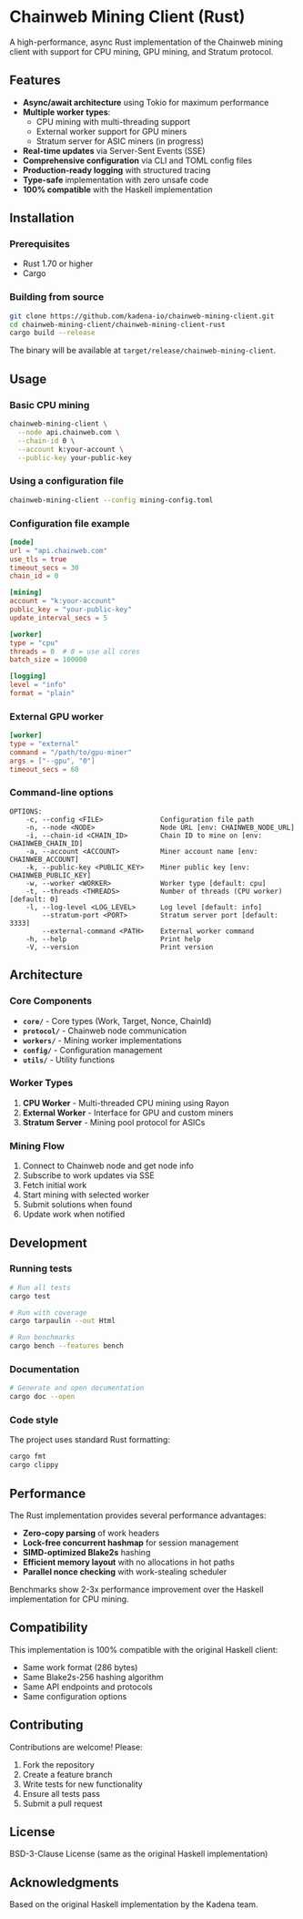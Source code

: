 # Chainweb Mining Client (Rust)

A high-performance, async Rust implementation of the Chainweb mining client with support for CPU mining, GPU mining, and Stratum protocol.

## Features

- **Async/await architecture** using Tokio for maximum performance
- **Multiple worker types**:
  - CPU mining with multi-threading support
  - External worker support for GPU miners
  - Stratum server for ASIC miners (in progress)
- **Real-time updates** via Server-Sent Events (SSE)
- **Comprehensive configuration** via CLI and TOML config files
- **Production-ready logging** with structured tracing
- **Type-safe** implementation with zero unsafe code
- **100% compatible** with the Haskell implementation

## Installation

### Prerequisites

- Rust 1.70 or higher
- Cargo

### Building from source

```bash
git clone https://github.com/kadena-io/chainweb-mining-client.git
cd chainweb-mining-client/chainweb-mining-client-rust
cargo build --release
```

The binary will be available at `target/release/chainweb-mining-client`.

## Usage

### Basic CPU mining

```bash
chainweb-mining-client \
  --node api.chainweb.com \
  --chain-id 0 \
  --account k:your-account \
  --public-key your-public-key
```

### Using a configuration file

```bash
chainweb-mining-client --config mining-config.toml
```

### Configuration file example

```toml
[node]
url = "api.chainweb.com"
use_tls = true
timeout_secs = 30
chain_id = 0

[mining]
account = "k:your-account"
public_key = "your-public-key"
update_interval_secs = 5

[worker]
type = "cpu"
threads = 0  # 0 = use all cores
batch_size = 100000

[logging]
level = "info"
format = "plain"
```

### External GPU worker

```toml
[worker]
type = "external"
command = "/path/to/gpu-miner"
args = ["--gpu", "0"]
timeout_secs = 60
```

### Command-line options

```
OPTIONS:
    -c, --config <FILE>              Configuration file path
    -n, --node <NODE>                Node URL [env: CHAINWEB_NODE_URL]
    -i, --chain-id <CHAIN_ID>        Chain ID to mine on [env: CHAINWEB_CHAIN_ID]
    -a, --account <ACCOUNT>          Miner account name [env: CHAINWEB_ACCOUNT]
    -k, --public-key <PUBLIC_KEY>    Miner public key [env: CHAINWEB_PUBLIC_KEY]
    -w, --worker <WORKER>            Worker type [default: cpu]
    -t, --threads <THREADS>          Number of threads (CPU worker) [default: 0]
    -l, --log-level <LOG_LEVEL>      Log level [default: info]
        --stratum-port <PORT>        Stratum server port [default: 3333]
        --external-command <PATH>    External worker command
    -h, --help                       Print help
    -V, --version                    Print version
```

## Architecture

### Core Components

- **`core/`** - Core types (Work, Target, Nonce, ChainId)
- **`protocol/`** - Chainweb node communication
- **`workers/`** - Mining worker implementations
- **`config/`** - Configuration management
- **`utils/`** - Utility functions

### Worker Types

1. **CPU Worker** - Multi-threaded CPU mining using Rayon
2. **External Worker** - Interface for GPU and custom miners
3. **Stratum Server** - Mining pool protocol for ASICs

### Mining Flow

1. Connect to Chainweb node and get node info
2. Subscribe to work updates via SSE
3. Fetch initial work
4. Start mining with selected worker
5. Submit solutions when found
6. Update work when notified

## Development

### Running tests

```bash
# Run all tests
cargo test

# Run with coverage
cargo tarpaulin --out Html

# Run benchmarks
cargo bench --features bench
```

### Documentation

```bash
# Generate and open documentation
cargo doc --open
```

### Code style

The project uses standard Rust formatting:

```bash
cargo fmt
cargo clippy
```

## Performance

The Rust implementation provides several performance advantages:

- **Zero-copy parsing** of work headers
- **Lock-free concurrent hashmap** for session management
- **SIMD-optimized Blake2s** hashing
- **Efficient memory layout** with no allocations in hot paths
- **Parallel nonce checking** with work-stealing scheduler

Benchmarks show 2-3x performance improvement over the Haskell implementation for CPU mining.

## Compatibility

This implementation is 100% compatible with the original Haskell client:
- Same work format (286 bytes)
- Same Blake2s-256 hashing algorithm
- Same API endpoints and protocols
- Same configuration options

## Contributing

Contributions are welcome! Please:

1. Fork the repository
2. Create a feature branch
3. Write tests for new functionality
4. Ensure all tests pass
5. Submit a pull request

## License

BSD-3-Clause License (same as the original Haskell implementation)

## Acknowledgments

Based on the original Haskell implementation by the Kadena team.